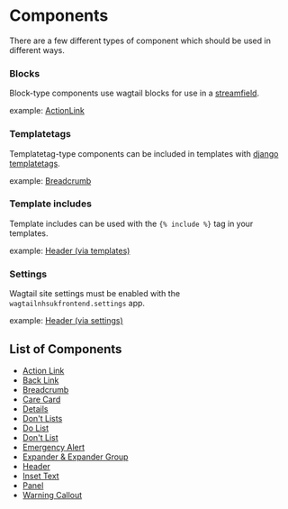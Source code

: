 # Components

There are a few different types of component which should be used in different
ways.

### Blocks

Block-type components use wagtail blocks for use in a [streamfield](https://docs.wagtail.io/en/v2.0/topics/streamfield.html).

example: [ActionLink](./action-link.md)

### Templatetags

Templatetag-type components can be included in templates with [django templatetags](https://docs.djangoproject.com/en/2.1/howto/custom-template-tags/).

example: [Breadcrumb](./breadcrumb.md)

### Template includes

Template includes can be used with the `{% include %}` tag in your templates.

example: [Header (via templates)](./header.md#direct-use-of-templates)

### Settings

Wagtail site settings must be enabled with the `wagtailnhsukfrontend.settings` app.

example: [Header (via settings)](./header.md#wagtail-site-settings)

## List of Components

- [Action Link](./action_link.md)
- [Back Link](./back_link.md)
- [Breadcrumb](./breadcrumb.md)
- [Care Card](./care_card.md)
- [Details](./details.md)
- [Don't Lists](./dont.md)
- [Do List](./do.md)
- [Don't List](./dont.md)
- [Emergency Alert](./emergency_alert.md)
- [Expander & Expander Group](./expander.md)
- [Header](./header.md)
- [Inset Text](./inset_text.md)
- [Panel](./panel.md)
- [Warning Callout](./warning_callout.md)
